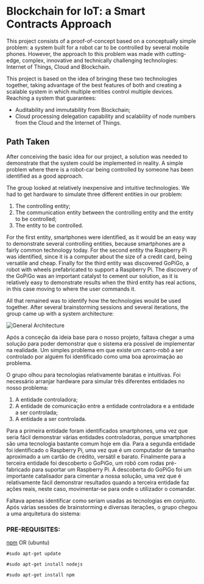 # Blockchain for IoT: a Smart Contracts Approach

This project consists of a proof-of-concept based on a conceptually simple problem: a system built for a robot car to be controlled by several mobile phones. However, the approach to this problem was made with cutting-edge, complex, innovative and technically challenging technologies: Internet of Things, Cloud and Blockchain.

This project is based on the idea of bringing these two technologies together, taking advantage of the best features of both and creating a scalable system in which multiple entities control multiple devices. Reaching a system that guarantees:
  * Auditability and immutability from Blockchain;
  * Cloud processing delegation capability and scalability of node numbers from the Cloud and the Internet of Things.

## Path Taken

After conceiving the basic idea for our project, a solution was needed to demonstrate that the system could be implemented in reality. A simple problem where there is a robot-car being controlled by someone has been identified as a good approach.

The group looked at relatively inexpensive and intuitive technologies. We had to get hardware to simulate three different entities in our problem:
  1. The controlling entity;
  2. The communication entity between the controlling entity and the entity to be controlled;
  3. The entity to be controlled.

For the first entity, smartphones were identified, as it would be an easy way to demonstrate several controlling entities, because smartphones are a fairly common technology today. For the second entity the Raspberry Pi was identified, since it is a computer about the size of a credit card, being versatile and cheap. Finally for the third entity was discovered GoPiGo, a robot with wheels prefabricated to support a Raspberry Pi. The discovery of the GoPiGo was an important catalyst to cement our solution, as it is relatively easy to demonstrate results when the third entity has real actions, in this case moving to where the user commands it.

All that remained was to identify how the technologies would be used together. After several brainstorming sessions and several iterations, the group came up with a system architecture:

![General Architecture](https://github.com/l-silvestre/fikalab/blob/master/Cloud/Images/image1.png)

Após a conceção da ideia base para o nosso projeto, faltava chegar a uma solução para poder demonstrar que o sistema era possível de implementar na realidade. Um simples problema em que existe um carro-robô a ser controlado por alguém foi identificado como uma boa aproximação ao problema.

O grupo olhou para tecnologias relativamente baratas e intuitivas. Foi necessário arranjar hardware para simular três diferentes entidades no nosso problema: 
1. A entidade controladora;
1. A entidade de comunicação entre a entidade controladora e a entidade a ser controlada;
1. A entidade a ser controlada.

Para a primeira entidade foram identificados smartphones, uma vez que seria fácil demonstrar várias entidades controladoras, porque smartphones são uma tecnologia bastante comum hoje em dia. Para a segunda entidade foi identificado o Raspberry Pi, uma vez que é um computador de tamanho aproximado a um cartão de crédito, versátil e barato. Finalmente para a terceira entidade foi descoberto o GoPiGo, um robô com rodas pré-fabricado para suportar um Raspberry Pi. A descoberta do GoPiGo foi um importante catalisador para cimentar a nossa solução, uma vez que é relativamente fácil demonstrar resultados quando a terceira entidade faz ações reais, neste caso, movimentar-se para onde o utilizador o comandar.

Faltava apenas identificar como seriam usadas as tecnologias em conjunto. Após várias sessões de brainstorming e diversas iterações, o grupo chegou a uma arquitetura do sistema:

### PRE-REQUISITES:

[npm](https://www.npmjs.com/get-npm)
	OR (ubuntu)
```
#sudo apt-get update
```

```
#sudo apt-get install nodejs
```

```
#sudo apt-get install npm
```
